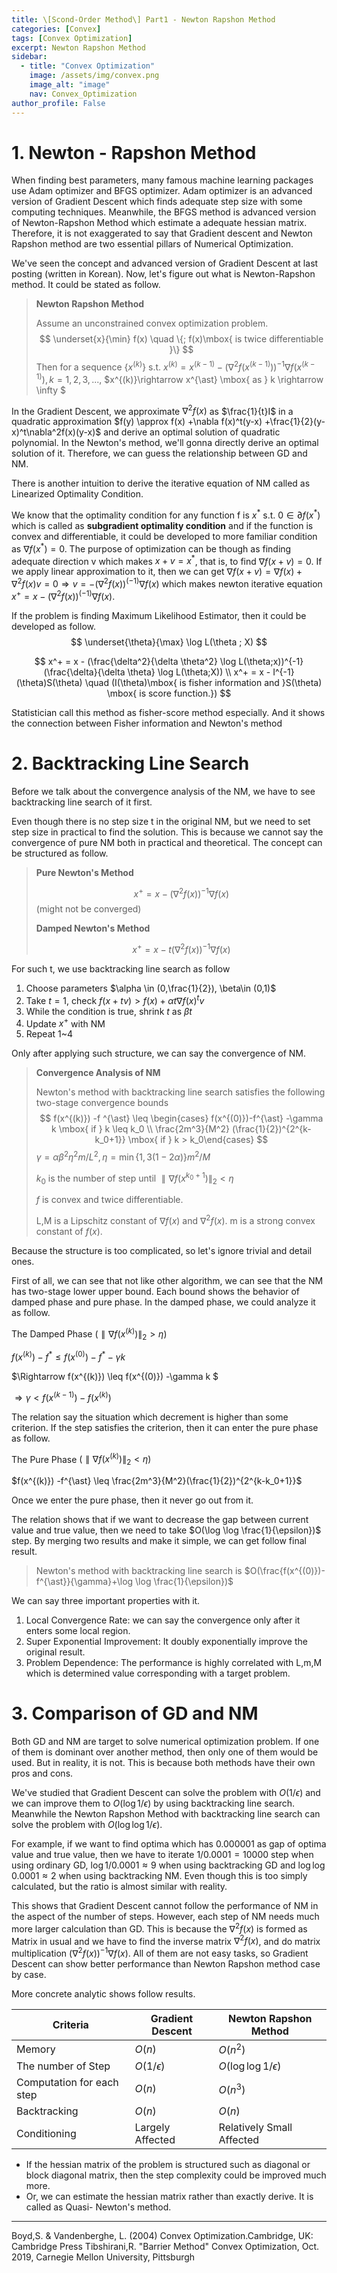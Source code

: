 ```yaml
---
title: \[Scond-Order Method\] Part1 - Newton Rapshon Method
categories: [Convex]
tags: [Convex Optimization]
excerpt: Newton Rapshon Method
sidebar:
  - title: "Convex Optimization"
    image: /assets/img/convex.png
    image_alt: "image"
    nav: Convex_Optimization
author_profile: False
---
```




# 1. Newton - Rapshon Method

 When finding best parameters, many famous machine learning packages use Adam optimizer and BFGS optimizer. Adam optimizer is an advanced version of Gradient Descent which finds adequate step size with some computing techniques. Meanwhile, the BFGS method is advanced version of Newton-Rapshon Method which estimate a adequate hessian matrix. Therefore, it is not exaggerated to say that Gradient descent and Newton Rapshon method are two essential pillars of Numerical Optimization. 

 We've seen the concept and advanced version of Gradient Descent at last posting (written in Korean). Now, let's figure out what is Newton-Rapshon method. It could be stated as follow.

> **Newton Rapshon Method**
>
> Assume an unconstrained convex optimization problem.
> $$
> \underset{x}{\min} f(x) \quad \{; f(x)\mbox{ is twice differentiable }\}
> $$
> Then for a sequence $\{x^{(k)}\} \mbox{ s.t. }x^{(k)} = x^{(k-1)} -(\nabla^2 f(x^{(k-1)}))^{-1}\nabla f(x^{(k-1)}) , k=1,2,3,...$, $x^{(k)}\rightarrow x^{\ast} \mbox{ as } k \rightarrow \infty $



In the Gradient Descent, we approximate $\nabla^2f(x)$ as $\frac{1}{t}I$ in a quadratic approximation  $f(y) \approx f(x) +\nabla f(x)^t(y-x) +\frac{1}{2}(y-x)^t\nabla^2f(x)(y-x)$ and derive an optimal solution of quadratic polynomial. In the Newton's method, we'll gonna directly derive an optimal solution of it. Therefore, we can guess the relationship between GD and NM. 

 There is another intuition to derive the iterative equation of NM called as Linearized Optimality Condition. 

 We know that the optimality condition for any function f is $x^{\ast}$ s.t. $0 \in \partial f(x^\ast)$ which is called as **subgradient optimality condition** and if the function is convex and differentiable, it could be developed to more familiar condition as $\nabla f(x^{\ast}) =0$. The purpose of optimization can be though as finding adequate direction v which makes $x+v = x^{\ast}$, that is, to find $\nabla f(x+v)=0$. If we apply linear approximation to it, then we can get $\nabla f(x+v) = \nabla f(x) + \nabla^2 f(x)v=0 \Rightarrow v = -(\nabla^2 f(x))^{(-1)}\nabla f(x)$ which makes newton iterative equation $x^+ = x-(\nabla^2 f(x))^{(-1)}\nabla f(x)$.

If the problem is finding Maximum Likelihood Estimator, then it could be developed as follow.
$$
\underset{\theta}{\max} \log L(\theta ; X)
$$

$$
x^+ = x - (\frac{\delta^2}{\delta \theta^2} \log L(\theta;x))^{-1}(\frac{\delta}{\delta \theta} \log L(\theta;X))
\\
x^+ = x - I^{-1}(\theta)S(\theta) \quad (I(\theta)\mbox{ is fisher information and }S(\theta) \mbox{ is score function.})
$$

Statistician call this method as fisher-score method especially. And it shows the connection between Fisher information and Newton's method



# 2. Backtracking Line Search

 Before we talk about the convergence analysis of the NM, we have to see backtracking line search of it first. 

Even though there is no step size t in the original NM, but we need to set step size in practical to find the solution. This is because we cannot say the convergence of pure NM both in practical and theoretical. The concept can be structured as follow. 

> **Pure Newton's Method**
>
> $$x^+ = x - (\nabla^2 f(x))^{-1} \nabla f(x)$$ (might not be converged)
>
> **Damped Newton's Method**
>
> $$x^{+} = x - t(\nabla^2 f(x))^{-1} \nabla f(x)$$

For such t, we use backtracking line search as follow

1. Choose parameters $\alpha \in (0,\frac{1}{2}), \beta\in (0,1)$
2. Take $t=1$, check $f(x +tv) > f(x) +\alpha t \nabla f(x)^tv$
3. While the condition is true, shrink $t$ as $\beta t$
4. Update $x^+$ with NM
5. Repeat 1~4



Only after applying such structure, we can say the convergence of NM. 

> **Convergence Analysis of NM**
>
> Newton's method with backtracking line search satisfies the following two-stage convergence bounds
> $$
> f(x^{(k)}) -f ^{\ast} \leq \begin{cases} f(x^{(0)})-f^{\ast} -\gamma k \mbox{ if } k \leq k_0  \\ \frac{2m^3}{M^2} (\frac{1}{2})^{2^{k-k_0+1}} \mbox{ if } k > k_0\end{cases}
> $$
> $\gamma = \alpha\beta^2\eta^2m/L^2 , \eta =\min\{1,3(1-2\alpha)\}m^2/M$
>
> $k_0$ is the number of step until $\parallel \nabla f(x^{k_0+1}) \parallel_2 < \eta$
>
> $f$ is convex and twice differentiable. 
>
> L,M is a Lipschitz constant of $\nabla f(x)$ and $\nabla^2 f(x)$. m is a strong convex constant of $f(x)$.

 Because the structure is too complicated, so let's ignore trivial and detail ones. 

First of all, we can see that not like other algorithm, we can see that the NM has two-stage lower upper bound. Each bound shows the behavior of damped phase and pure phase. In the damped phase,  we could analyze it as follow.

The Damped Phase $(\parallel \nabla f(x^{(k)}) \parallel_2 > \eta)$

$f(x^{(k)})-f^{\ast} \leq f(x^{(0)})-f^{\ast}-\gamma k$

$\Rightarrow f(x^{(k)}) \leq f(x^{(0)}) -\gamma k $

$\Rightarrow \gamma < f(x^{(k-1)}) - f(x^{(k)})$

The relation say the situation which decrement is higher than some criterion. If the step satisfies the criterion, then it can enter the pure phase as follow. 

The Pure Phase $(\parallel \nabla f(x^{(k)}) \parallel_2 < \eta)$

$f(x^{(k)}) -f^{\ast} \leq \frac{2m^3}{M^2}(\frac{1}{2})^{2^{k-k_0+1}}$

Once we enter the pure phase, then it never go out from it. 

The relation shows that if we want to decrease the gap between current value and true value, then we need to take $O(\log \log \frac{1}{\epsilon})$ step. By merging two results and make it simple, we can get follow final result. 

> Newton's method with backtracking line search is $O(\frac{f(x^{(0)})-f^{\ast}}{\gamma}+\log \log \frac{1}{\epsilon})$



We can say three important properties with it. 

1. Local Convergence Rate: we can say the convergence only after it enters some local region.
2. Super Exponential Improvement: It doubly exponentially improve the original result. 
3. Problem Dependence: The performance is highly correlated with L,m,M which is determined value corresponding with a target problem.



# 3. Comparison of GD and NM

 Both GD and NM are target to solve numerical optimization problem. If one of them is dominant over another method, then only one of them would be used. But in reality, it is not. This is because both methods have their own pros and cons. 

 We've studied that Gradient Descent can solve the problem with $O(1/\epsilon)$ and we can improve them to $O(\log 1/\epsilon)$ by using backtracking line search. Meanwhile the Newton Rapshon Method with backtracking line search can solve the problem with $O(\log \log 1/\epsilon)$. 

 For example, if we want to find optima which has 0.000001 as gap of optima value and true value, then we have to iterate $1/0.0001 =10000$ step when using ordinary GD, $\log 1/0.0001  \approx 9$ when using backtracking GD and $\log \log 0.0001 \approx 2$ when using backtracking NM. Even though this is too simply calculated, but the ratio is almost similar with reality.

 This shows that Gradient Descent cannot follow the performance of NM in the aspect of the number of steps. However, each step of NM needs much more larger calculation than GD. This is because the $\nabla ^2 f(x)$ is formed as Matrix in usual and we have to find the inverse matrix $\nabla^2 f(x)$, and do matrix multiplication $(\nabla^2 f(x))^{-1}\nabla f(x)$. All of them are not easy tasks, so Gradient Descent can show better performance than Newton Rapshon method case by case.

 More concrete analytic shows follow results. 

| Criteria                  | Gradient Descent | Newton Rapshon Method     |
| ------------------------- | ---------------- | ------------------------- |
| Memory                    | $O(n)$           | $O(n^2)$                  |
| The number of Step        | $O(1/\epsilon)$  | $O(\log \log 1/\epsilon)$ |
| Computation for each step | $O(n)$           | $O(n^3)$                  |
| Backtracking              | $O(n)$           | $O(n)$                    |
| Conditioning              | Largely Affected | Relatively Small Affected |

- If the hessian matrix of the problem is structured such as diagonal or block diagonal matrix, then the step complexity could be improved much more. 
- Or, we can estimate the hessian matrix rather than exactly derive. It is called as Quasi- Newton's method.

 ***
 Boyd,S. & Vandenberghe, L. (2004) Convex Optimization.Cambridge, UK: Cambridge Press
 Tibshirani,R. "Barrier Method" Convex Optimization, Oct. 2019, Carnegie Mellon University, Pittsburgh
